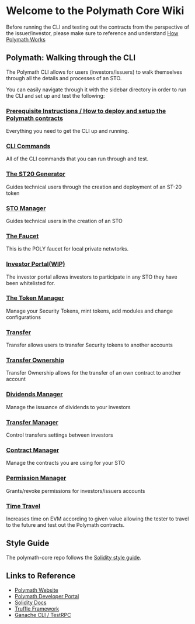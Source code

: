 # Welcome to the Polymath Core Wiki

Before running the CLI and testing out the contracts from the perspective of the issuer/investor, please make sure to reference and understand [How Polymath Works](https://github.com/PolymathNetwork/polymath-core/blob/master/README.md)

## Polymath: Walking through the CLI 

The Polymath CLI allows for users (investors/issuers) to walk themselves through all the details and processes of an STO.

You can easily navigate through it with the sidebar directory in order to run the CLI and set up and test the following: 

### [Prerequisite Instructions / How to deploy and setup the Polymath contracts](https://github.com/PolymathNetwork/polymath-core/wiki/Prerequisite-Instructions-for-Deploying-and-Setting-Up-the-Polymath-Contracts)

Everything you need to get the CLI up and running.

### [CLI Commands](https://github.com/PolymathNetwork/polymath-core/wiki/CLI-Commands-for-Polymath-core)

All of the CLI commands that you can run through and test.

### [The ST20 Generator](https://github.com/PolymathNetwork/polymath-core/wiki/ST20-Generator)

Guides technical users through the creation and deployment of an ST-20 token

### [STO Manager](https://github.com/PolymathNetwork/polymath-core/wiki/The-STO-Manager)

Guides technical users in the creation of an STO

### [The Faucet](https://github.com/PolymathNetwork/polymath-core/wiki/How-to-Use-the-POLY-Faucet)

This is the POLY faucet for local private netwtorks.

### [Investor Portal(WIP)](https://github.com/PolymathNetwork/polymath-core/wiki/How-to-Use-the-Investor-Portal)

The investor portal allows investors to participate in any STO they have been whitelisted for.

### [The Token Manager](https://github.com/PolymathNetwork/polymath-core/wiki/Token-Manager)

Manage your Security Tokens, mint tokens, add modules and change configurations

### [Transfer](https://github.com/PolymathNetwork/polymath-core/wiki/10.-Transfer-Feature)

Transfer allows users to transfer Security tokens to another accounts

### [Transfer Ownership](https://github.com/PolymathNetwork/polymath-core/wiki/Transfer-Ownership)

Transfer Ownership allows for the transfer of an own contract to another account

### [Dividends Manager](https://github.com/PolymathNetwork/polymath-core/wiki/Dividends-Manager)

Manage the issuance of dividends to your investors 

### [Transfer Manager](https://github.com/PolymathNetwork/polymath-core/wiki/Transfer-Manager)

Control transfers settings between investors

### [Contract Manager](https://github.com/PolymathNetwork/polymath-core/wiki/14.-Contract-Manager)

Manage the contracts you are using for your STO

### [Permission Manager](https://github.com/PolymathNetwork/polymath-core/wiki/Permission-Manager)

Grants/revoke permissions for investors/issuers accounts

### [Time Travel](https://github.com/PolymathNetwork/polymath-core/wiki/Time-Travel-(Contract-Testing))

Increases time on EVM according to given value allowing the tester to travel to the future and test out the Polymath contracts.

## Style Guide

The polymath-core repo follows the [Solidity style guide](http://solidity.readthedocs.io/en/develop/style-guide.html).

## Links to Reference

- [Polymath Website](https://polymath.network)
- [Polymath Developer Portal](http://developers.polymath.network)
- [Solidity Docs](https://solidity.readthedocs.io/en/develop/)
- [Truffle Framework](http://truffleframework.com/)
- [Ganache CLI / TestRPC](https://github.com/trufflesuite/ganache-cli)
